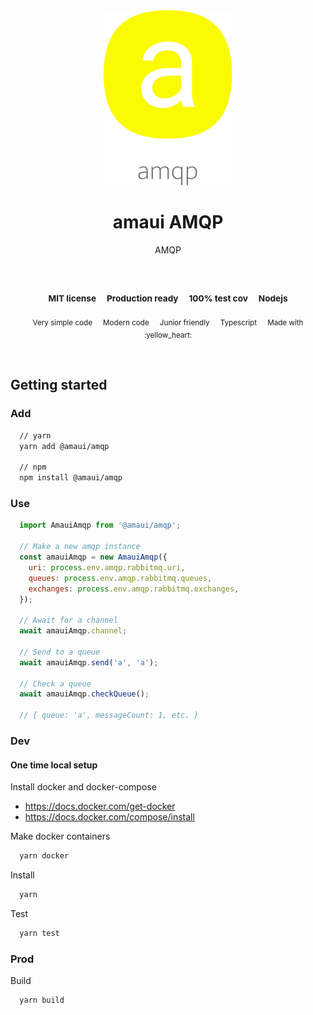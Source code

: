 
</br >
</br >

<p align='center'>
  <a target='_blank' rel='noopener noreferrer' href='#'>
    <img src='utils/images/logo.svg' alt='amaui logo' />
  </a>
</p>

<h1 align='center'>amaui AMQP</h1>

<p align='center'>
  AMQP
</p>

<br />

<h3 align='center'>
  <sub>MIT license&nbsp;&nbsp;&nbsp;&nbsp;</sub>
  <sub>Production ready&nbsp;&nbsp;&nbsp;&nbsp;</sub>
  <sub>100% test cov&nbsp;&nbsp;&nbsp;&nbsp;</sub>
  <sub>Nodejs</sub>
</h3>

<p align='center'>
    <sub>Very simple code&nbsp;&nbsp;&nbsp;&nbsp;</sub>
    <sub>Modern code&nbsp;&nbsp;&nbsp;&nbsp;</sub>
    <sub>Junior friendly&nbsp;&nbsp;&nbsp;&nbsp;</sub>
    <sub>Typescript&nbsp;&nbsp;&nbsp;&nbsp;</sub>
    <sub>Made with :yellow_heart:</sub>
</p>

<br />

## Getting started

### Add

```sh
  // yarn
  yarn add @amaui/amqp

  // npm
  npm install @amaui/amqp
```

### Use

```javascript
  import AmauiAmqp from '@amaui/amqp';

  // Make a new amqp instance
  const amauiAmqp = new AmauiAmqp({
    uri: process.env.amqp.rabbitmq.uri,
    queues: process.env.amqp.rabbitmq.queues,
    exchanges: process.env.amqp.rabbitmq.exchanges,
  });

  // Await for a channel
  await amauiAmqp.channel;

  // Send to a queue
  await amauiAmqp.send('a', 'a');

  // Check a queue
  await amauiAmqp.checkQueue();

  // { queue: 'a', messageCount: 1, etc. }
```

### Dev

#### One time local setup

Install docker and docker-compose

  - https://docs.docker.com/get-docker
  - https://docs.docker.com/compose/install

Make docker containers

```sh
  yarn docker
```

Install

```sh
  yarn
```

Test

```sh
  yarn test
```

### Prod

Build

```sh
  yarn build
```

